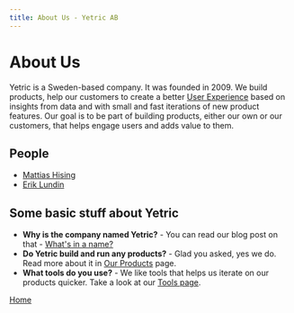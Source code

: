 ```yaml
---
title: About Us - Yetric AB
---
```


# About Us

Yetric is a Sweden-based company. It was founded in 2009. We build products, help our customers to create a better [User Experience](/user-experience) based on insights from data and with small and fast iterations of new product features. Our goal is to be part of building products, either our own or our customers, that helps engage users and adds value to them.

## People

-   [Mattias Hising](/mattias-hising)
-   [Erik Lundin](/erik-lundin)

## Some basic stuff about Yetric

-   **Why is the company named Yetric?** - You can read our blog post on that - [What's in a name?](https://yetric.net/whats-in-a-name)
-   **Do Yetric build and run any products?** - Glad you asked, yes we do. Read more about it in [Our Products](/our-products) page.
-   **What tools do you use?** - We like tools that helps us iterate on our products quicker. Take a look at our [Tools page](/tools).

[Home](/)
